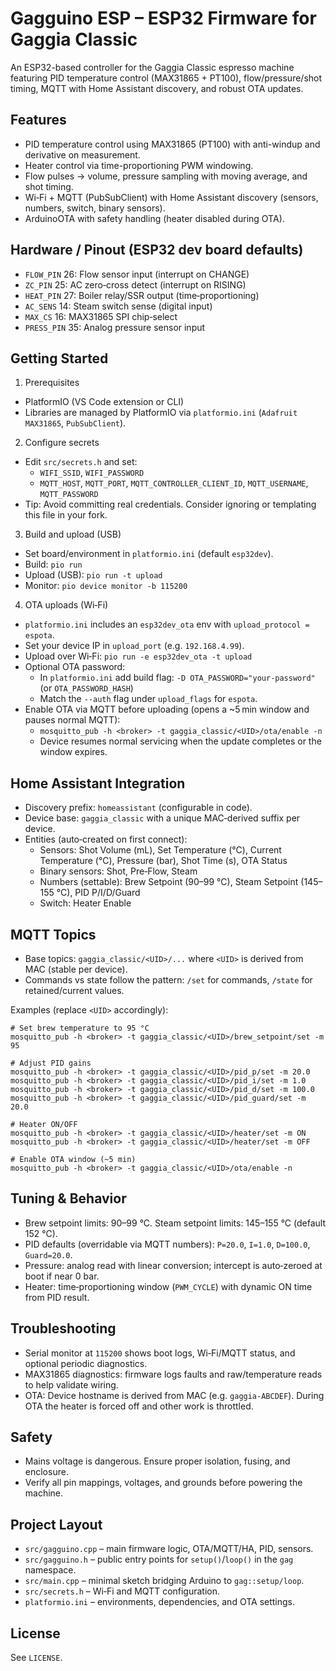 Gagguino ESP – ESP32 Firmware for Gaggia Classic
================================================

An ESP32-based controller for the Gaggia Classic espresso machine featuring PID temperature control (MAX31865 + PT100), flow/pressure/shot timing, MQTT with Home Assistant discovery, and robust OTA updates.

Features
--------
- PID temperature control using MAX31865 (PT100) with anti-windup and derivative on measurement.
- Heater control via time-proportioning PWM windowing.
- Flow pulses → volume, pressure sampling with moving average, and shot timing.
- Wi‑Fi + MQTT (PubSubClient) with Home Assistant discovery (sensors, numbers, switch, binary sensors).
- ArduinoOTA with safety handling (heater disabled during OTA).

Hardware / Pinout (ESP32 dev board defaults)
-------------------------------------------
- `FLOW_PIN` 26: Flow sensor input (interrupt on CHANGE)
- `ZC_PIN` 25: AC zero‑cross detect (interrupt on RISING)
- `HEAT_PIN` 27: Boiler relay/SSR output (time‑proportioning)
- `AC_SENS` 14: Steam switch sense (digital input)
- `MAX_CS` 16: MAX31865 SPI chip‑select
- `PRESS_PIN` 35: Analog pressure sensor input

Getting Started
---------------
1) Prerequisites
- PlatformIO (VS Code extension or CLI)
- Libraries are managed by PlatformIO via `platformio.ini` (`Adafruit MAX31865`, `PubSubClient`).

2) Configure secrets
- Edit `src/secrets.h` and set:
  - `WIFI_SSID`, `WIFI_PASSWORD`
  - `MQTT_HOST`, `MQTT_PORT`, `MQTT_CONTROLLER_CLIENT_ID`, `MQTT_USERNAME`, `MQTT_PASSWORD`
- Tip: Avoid committing real credentials. Consider ignoring or templating this file in your fork.

3) Build and upload (USB)
- Set board/environment in `platformio.ini` (default `esp32dev`).
- Build: `pio run`
- Upload (USB): `pio run -t upload`
- Monitor: `pio device monitor -b 115200`

4) OTA uploads (Wi‑Fi)
- `platformio.ini` includes an `esp32dev_ota` env with `upload_protocol = espota`.
- Set your device IP in `upload_port` (e.g. `192.168.4.99`).
- Upload over Wi‑Fi: `pio run -e esp32dev_ota -t upload`
- Optional OTA password:
  - In `platformio.ini` add build flag: `-D OTA_PASSWORD="your-password"` (or `OTA_PASSWORD_HASH`)
  - Match the `--auth` flag under `upload_flags` for `espota`.
- Enable OTA via MQTT before uploading (opens a ~5 min window and pauses normal MQTT):
  - `mosquitto_pub -h <broker> -t gaggia_classic/<UID>/ota/enable -n`
  - Device resumes normal servicing when the update completes or the window expires.

Home Assistant Integration
--------------------------
- Discovery prefix: `homeassistant` (configurable in code).
- Device base: `gaggia_classic` with a unique MAC‑derived suffix per device.
- Entities (auto‑created on first connect):
  - Sensors: Shot Volume (mL), Set Temperature (°C), Current Temperature (°C), Pressure (bar), Shot Time (s), OTA Status
  - Binary sensors: Shot, Pre‑Flow, Steam
  - Numbers (settable): Brew Setpoint (90–99 °C), Steam Setpoint (145–155 °C), PID P/I/D/Guard
  - Switch: Heater Enable

MQTT Topics
-----------
- Base topics: `gaggia_classic/<UID>/...` where `<UID>` is derived from MAC (stable per device).
- Commands vs state follow the pattern: `/set` for commands, `/state` for retained/current values.

Examples (replace `<UID>` accordingly):
```
# Set brew temperature to 95 °C
mosquitto_pub -h <broker> -t gaggia_classic/<UID>/brew_setpoint/set -m 95

# Adjust PID gains
mosquitto_pub -h <broker> -t gaggia_classic/<UID>/pid_p/set -m 20.0
mosquitto_pub -h <broker> -t gaggia_classic/<UID>/pid_i/set -m 1.0
mosquitto_pub -h <broker> -t gaggia_classic/<UID>/pid_d/set -m 100.0
mosquitto_pub -h <broker> -t gaggia_classic/<UID>/pid_guard/set -m 20.0

# Heater ON/OFF
mosquitto_pub -h <broker> -t gaggia_classic/<UID>/heater/set -m ON
mosquitto_pub -h <broker> -t gaggia_classic/<UID>/heater/set -m OFF

# Enable OTA window (~5 min)
mosquitto_pub -h <broker> -t gaggia_classic/<UID>/ota/enable -n
```

Tuning & Behavior
-----------------
- Brew setpoint limits: 90–99 °C. Steam setpoint limits: 145–155 °C (default 152 °C).
- PID defaults (overridable via MQTT numbers): `P=20.0`, `I=1.0`, `D=100.0`, `Guard=20.0`.
- Pressure: analog read with linear conversion; intercept is auto‑zeroed at boot if near 0 bar.
- Heater: time‑proportioning window (`PWM_CYCLE`) with dynamic ON time from PID result.

Troubleshooting
---------------
- Serial monitor at `115200` shows boot logs, Wi‑Fi/MQTT status, and optional periodic diagnostics.
- MAX31865 diagnostics: firmware logs faults and raw/temperature reads to help validate wiring.
- OTA: Device hostname is derived from MAC (e.g. `gaggia-ABCDEF`). During OTA the heater is forced off and other work is throttled.

Safety
------
- Mains voltage is dangerous. Ensure proper isolation, fusing, and enclosure.
- Verify all pin mappings, voltages, and grounds before powering the machine.

Project Layout
--------------
- `src/gagguino.cpp` – main firmware logic, OTA/MQTT/HA, PID, sensors.
- `src/gagguino.h` – public entry points for `setup()`/`loop()` in the `gag` namespace.
- `src/main.cpp` – minimal sketch bridging Arduino to `gag::setup/loop`.
- `src/secrets.h` – Wi‑Fi and MQTT configuration.
- `platformio.ini` – environments, dependencies, and OTA settings.

License
-------
See `LICENSE`.


